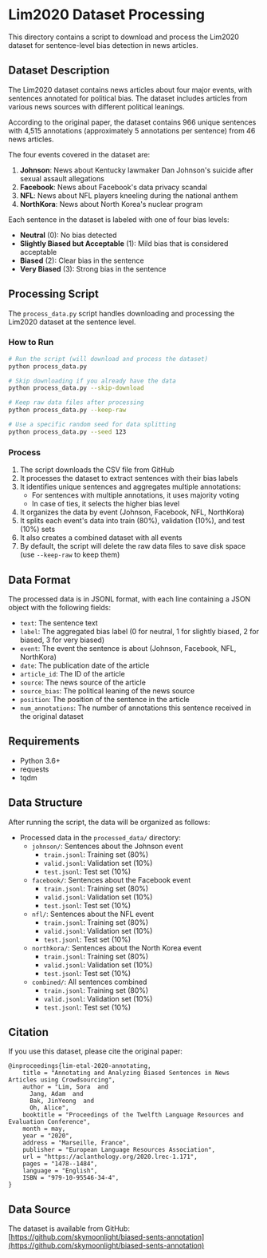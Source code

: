 # Lim2020 Dataset Processing

This directory contains a script to download and process the Lim2020 dataset for sentence-level bias detection in news articles.

## Dataset Description

The Lim2020 dataset contains news articles about four major events, with sentences annotated for political bias. The dataset includes articles from various news sources with different political leanings.

According to the original paper, the dataset contains 966 unique sentences with 4,515 annotations (approximately 5 annotations per sentence) from 46 news articles.

The four events covered in the dataset are:
1. **Johnson**: News about Kentucky lawmaker Dan Johnson's suicide after sexual assault allegations
2. **Facebook**: News about Facebook's data privacy scandal
3. **NFL**: News about NFL players kneeling during the national anthem
4. **NorthKora**: News about North Korea's nuclear program

Each sentence in the dataset is labeled with one of four bias levels:
- **Neutral** (0): No bias detected
- **Slightly Biased but Acceptable** (1): Mild bias that is considered acceptable
- **Biased** (2): Clear bias in the sentence
- **Very Biased** (3): Strong bias in the sentence

## Processing Script

The `process_data.py` script handles downloading and processing the Lim2020 dataset at the sentence level.

### How to Run

```bash
# Run the script (will download and process the dataset)
python process_data.py

# Skip downloading if you already have the data
python process_data.py --skip-download

# Keep raw data files after processing
python process_data.py --keep-raw

# Use a specific random seed for data splitting
python process_data.py --seed 123
```

### Process

1. The script downloads the CSV file from GitHub
2. It processes the dataset to extract sentences with their bias labels
3. It identifies unique sentences and aggregates multiple annotations:
   - For sentences with multiple annotations, it uses majority voting
   - In case of ties, it selects the higher bias level
4. It organizes the data by event (Johnson, Facebook, NFL, NorthKora)
5. It splits each event's data into train (80%), validation (10%), and test (10%) sets
6. It also creates a combined dataset with all events
7. By default, the script will delete the raw data files to save disk space (use `--keep-raw` to keep them)

## Data Format

The processed data is in JSONL format, with each line containing a JSON object with the following fields:
- `text`: The sentence text
- `label`: The aggregated bias label (0 for neutral, 1 for slightly biased, 2 for biased, 3 for very biased)
- `event`: The event the sentence is about (Johnson, Facebook, NFL, NorthKora)
- `date`: The publication date of the article
- `article_id`: The ID of the article
- `source`: The news source of the article
- `source_bias`: The political leaning of the news source
- `position`: The position of the sentence in the article
- `num_annotations`: The number of annotations this sentence received in the original dataset

## Requirements

- Python 3.6+
- requests
- tqdm

## Data Structure

After running the script, the data will be organized as follows:
- Processed data in the `processed_data/` directory:
  - `johnson/`: Sentences about the Johnson event
    - `train.jsonl`: Training set (80%)
    - `valid.jsonl`: Validation set (10%)
    - `test.jsonl`: Test set (10%)
  - `facebook/`: Sentences about the Facebook event
    - `train.jsonl`: Training set (80%)
    - `valid.jsonl`: Validation set (10%)
    - `test.jsonl`: Test set (10%)
  - `nfl/`: Sentences about the NFL event
    - `train.jsonl`: Training set (80%)
    - `valid.jsonl`: Validation set (10%)
    - `test.jsonl`: Test set (10%)
  - `northkora/`: Sentences about the North Korea event
    - `train.jsonl`: Training set (80%)
    - `valid.jsonl`: Validation set (10%)
    - `test.jsonl`: Test set (10%)
  - `combined/`: All sentences combined
    - `train.jsonl`: Training set (80%)
    - `valid.jsonl`: Validation set (10%)
    - `test.jsonl`: Test set (10%)

## Citation

If you use this dataset, please cite the original paper:
```
@inproceedings{lim-etal-2020-annotating,
    title = "Annotating and Analyzing Biased Sentences in News Articles using Crowdsourcing",
    author = "Lim, Sora  and
      Jang, Adam  and
      Bak, JinYeong  and
      Oh, Alice",
    booktitle = "Proceedings of the Twelfth Language Resources and Evaluation Conference",
    month = may,
    year = "2020",
    address = "Marseille, France",
    publisher = "European Language Resources Association",
    url = "https://aclanthology.org/2020.lrec-1.171",
    pages = "1478--1484",
    language = "English",
    ISBN = "979-10-95546-34-4",
}
```

## Data Source

The dataset is available from GitHub: [https://github.com/skymoonlight/biased-sents-annotation](https://github.com/skymoonlight/biased-sents-annotation) 